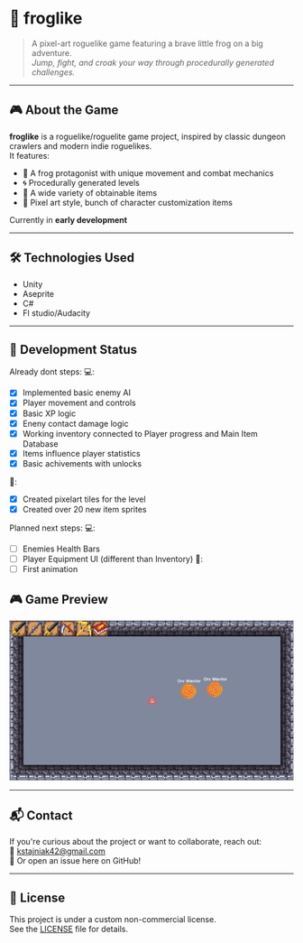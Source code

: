 # 🐸 froglike

> A pixel-art roguelike game featuring a brave little frog on a big adventure.  
> *Jump, fight, and croak your way through procedurally generated challenges.*

---

## 🎮 About the Game

**froglike** is a roguelike/roguelite game project, inspired by classic dungeon crawlers and modern indie roguelikes.  
It features:
- 🐸 A frog protagonist with unique movement and combat mechanics
- 🌀 Procedurally generated levels
- 🧪 A wide variety of obtainable items 
- 🎨 Pixel art style, bunch of character customization items

Currently in **early development**

---

## 🛠️ Technologies Used

- Unity
- Aseprite
- C#
- Fl studio/Audacity

---

## 📅 Development Status

Already dont steps:
💻:
- [X] Implemented basic enemy AI
- [X] Player movement and controls
- [X] Basic XP logic
- [X] Eneny contact damage logic
- [X] Working inventory connected to Player progress and Main Item Database
- [X] Items influence player statistics
- [X] Basic achivements with unlocks

🎨:
- [X] Created pixelart tiles for the level
- [X] Created over 20 new item sprites

Planned next steps:
💻:
- [ ] Enemies Health Bars
- [ ] Player Equipment UI (different than Inventory)
🎨:
- [ ] First animation

## 🎮 Game Preview
![First Preview](img/progress5.png)

---

## 📬 Contact

If you're curious about the project or want to collaborate, reach out:  
📧 kstajniak42@gmail.com  
🐸 Or open an issue here on GitHub!

---

## 📄 License

This project is under a custom non-commercial license.  
See the [LICENSE](./LICENSE) file for details.
